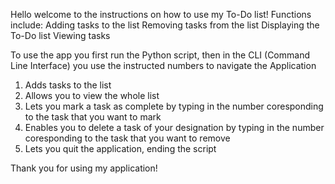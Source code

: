 Hello welcome to the instructions on how to use my To-Do list!
Functions include:
Adding tasks to the list
Removing tasks from the list
Displaying the To-Do list
Viewing tasks

To use the app you first run the Python script, then in the CLI (Command Line Interface) you use the instructed numbers to navigate the Application
1. Adds tasks to the list
2. Allows you to view the whole list
3. Lets you mark a task as complete by typing in the number coresponding to the task that you want to mark
4. Enables you to delete a task of your designation by typing in the number coresponding to the task that you want to remove
5. Lets you quit the application, ending the script

Thank you for using my application!
